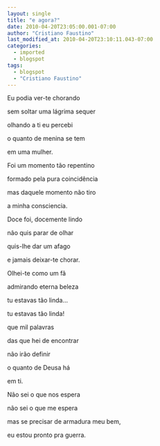 ```yaml
---
layout: single
title: "e agora?"
date: 2010-04-20T23:05:00.001-07:00
author: "Cristiano Faustino"
last_modified_at: 2010-04-20T23:10:11.043-07:00
categories:
  - imported
  - blogspot
tags:
  - blogspot
  - "Cristiano Faustino"
---
```


Eu podia ver-te chorando



sem soltar uma lágrima sequer



olhando a ti eu percebi



o quanto de menina se tem



em uma mulher.







Foi um momento tão repentino



formado pela pura coincidência



mas daquele momento não tiro



a minha consciencia.







Doce foi, docemente lindo



não quis parar de olhar



quis-lhe dar um afago



e jamais deixar-te chorar.







Olhei-te como um fã



admirando eterna beleza



tu estavas tão linda...



tu estavas tão linda!



que mil palavras



das que hei de encontrar



não irão definir



o quanto de Deusa há



em ti.







Não sei o que nos espera



não sei o que me espera



mas se precisar de armadura meu bem, 



eu estou pronto pra guerra.